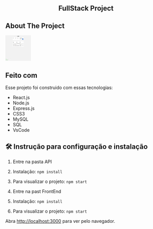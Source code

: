 <h2 align="center">
  FullStack Project<br/>
</h2>

## About The Project

<img src="images/projeto-fullstack.jpg" alt="imagem" width="80" height="80">

## Feito com

Esse projeto foi construido com essas tecnologias:

- React.js
- Node.js
- Express.js
- CSS3
- MySQL
- SQL
- VsCode

## 🛠 Instrução para configuração e instalação

1. Entre na pasta API

2. Instalação: `npm install`

3. Para visualizar o projeto: `npm start`

4. Entre na past FrontEnd

5. Instalação: `npm install`

6. Para visualizar o projeto: `npm start`

Abra [http://localhost:3000](http://localhost:3000) para ver pelo navegador.
